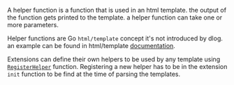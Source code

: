 A helper function is a function that is used in an html template. the output of the function gets printed to the template. a helper function can take one or more parameters.

Helper functions are Go `html/template` concept it's not introduced by dlog. an example can be found in html/template [documentation](https://pkg.go.dev/html/template#example-Template-Helpers). 

Extensions can define their own helpers to be used by any template using [`RegisterHelper`](https://pkg.go.dev/github.com/m4salah/dlog#RegisterHelper) function. Registering a new helper has to be in the extension `init` function to be find at the time of parsing the templates.